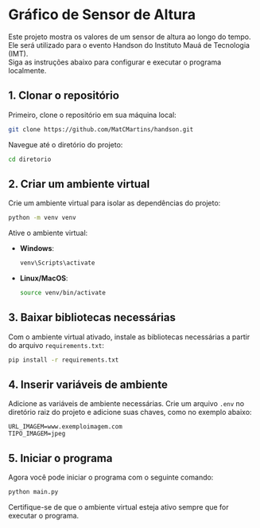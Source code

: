 

# Gráfico de Sensor de Altura

Este projeto mostra os valores de um sensor de altura ao longo do tempo. <br>
Ele será utilizado para o evento Handson do Instituto Mauá de Tecnologia (IMT). <br>
Siga as instruções abaixo para configurar e executar o programa localmente.

## 1. Clonar o repositório

Primeiro, clone o repositório em sua máquina local:

```bash
git clone https://github.com/MatCMartins/handson.git
```

Navegue até o diretório do projeto:

```bash
cd diretorio
```

## 2. Criar um ambiente virtual

Crie um ambiente virtual para isolar as dependências do projeto:

```bash
python -m venv venv
```

Ative o ambiente virtual:

- **Windows**:
  ```bash
  venv\Scripts\activate
  ```
- **Linux/MacOS**:
  ```bash
  source venv/bin/activate
  ```

## 3. Baixar bibliotecas necessárias

Com o ambiente virtual ativado, instale as bibliotecas necessárias a partir do arquivo `requirements.txt`:

```bash
pip install -r requirements.txt
```

## 4. Inserir variáveis de ambiente

Adicione as variáveis de ambiente necessárias. Crie um arquivo `.env` no diretório raiz do projeto e adicione suas chaves, como no exemplo abaixo:

```env
URL_IMAGEM=www.exemploimagem.com
TIPO_IMAGEM=jpeg
```

## 5. Iniciar o programa

Agora você pode iniciar o programa com o seguinte comando:

```bash
python main.py
```

Certifique-se de que o ambiente virtual esteja ativo sempre que for executar o programa.

